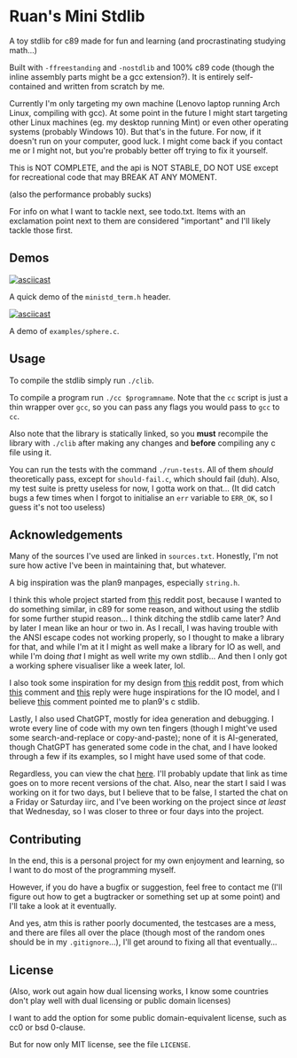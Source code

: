 # Ruan's Mini Stdlib

A toy stdlib for c89 made for fun and learning
(and procrastinating studying math...)

Built with `-ffreestanding` and `-nostdlib` and 100% c89 code
(though the inline assembly parts might be a gcc extension?).
It is entirely self-contained and written from scratch by me.

Currently I'm only targeting my own machine
(Lenovo laptop running Arch Linux, compiling with gcc).
At some point in the future I might start targeting other Linux machines
(eg. my desktop running Mint)
or even other operating systems
(probably Windows 10).
But that's in the future.
For now, if it doesn't run on your computer,
good luck.
I might come back if you contact me or I might not,
but you're probably better off trying to fix it yourself.

This is NOT COMPLETE,
and the api is NOT STABLE,
DO NOT USE except for recreational code
that may BREAK AT ANY MOMENT.

(also the performance probably sucks)

For info on what I want to tackle next, see todo.txt.
Items with an exclamation point next to them
are considered "important" and I'll likely tackle those first.

## Demos

[![asciicast](https://asciinema.org/a/724079.svg)](https://asciinema.org/a/724079)

A quick demo of the `ministd_term.h` header.

[![asciicast](https://asciinema.org/a/724687.svg)](https://asciinema.org/a/724687)

A demo of `examples/sphere.c`.

## Usage

To compile the stdlib simply run `./clib`.

To compile a program run `./cc $programname`.
Note that the `cc` script is just a thin wrapper over `gcc`,
so you can pass any flags you would pass to `gcc` to `cc`.

Also note that the library is statically linked,
so you **must** recompile the library with `./clib`
after making any changes
and **before** compiling any c file using it.

You can run the tests with the command `./run-tests`.
All of them *should* theoretically pass,
except for `should-fail.c`, which should fail (duh).
Also, my test suite is pretty useless for now,
I gotta work on that...
(It did catch bugs a few times
when I forgot to initialise an `err` variable to `ERR_OK`,
so I guess it's not too useless)

## Acknowledgements

Many of the sources I've used are linked in `sources.txt`.
Honestly, I'm not sure how active I've been in maintaining that,
but whatever.

A big inspiration was the plan9 manpages, especially `string.h`.

I think this whole project started from [this](https://www.reddit.com/r/C_Programming/comments/1fzdwv9) reddit post,
because I wanted to do something similar,
in c89 for some reason,
and without using the stdlib for some further stupid reason...
I think ditching the stdlib came later? And by later I mean like an hour or two in.
As I recall, I was having trouble with the ANSI escape codes not working properly,
so I thought to make a library for that,
and while I'm at it I might as well make a library for IO as well,
and while I'm doing *that* I might as well write my own stdlib...
And then I only got a working sphere visualiser like a week later, lol.

I also took some inspiration for my design from [this](https://old.reddit.com/r/C_Programming/comments/feduq2) reddit post,
from which [this](https://old.reddit.com/r/C_Programming/comments/feduq2/comment/fjoj1ia) comment and [this](https://old.reddit.com/r/C_Programming/comments/feduq2/comment/fjoqv02) reply were huge inspirations for the IO model,
and I believe [this](https://old.reddit.com/r/C_Programming/comments/feduq2/comment/fjp3gj0) comment pointed me to plan9's c stdlib.

Lastly, I also used ChatGPT, mostly for idea generation and debugging.
I wrote every line of code with my own ten fingers
(though I might've used some search-and-replace or copy-and-paste);
none of it is AI-generated,
though ChatGPT has generated some code in the chat,
and I have looked through a few if its examples,
so I might have used some of that code.

Regardless, you can view the chat [here](https://chatgpt.com/share/685b0e46-503c-8012-919d-b427104c1e9b).
I'll probably update that link as time goes on
to more recent versions of the chat.
Also, near the start I said I was working on it for two days,
but I believe that to be false,
I started the chat on a Friday or Saturday iirc,
and I've been working on the project since *at least* that Wednesday,
so I was closer to three or four days into the project.

## Contributing

In the end, this is a personal project
for my own enjoyment and learning,
so I want to do most of the programming myself.

However, if you do have a bugfix or suggestion,
feel free to contact me
(I'll figure out how to get a bugtracker or something set up at some point)
and I'll take a look at it eventually.

And yes, atm this is rather poorly documented,
the testcases are a mess,
and there are files all over the place
(though most of the random ones should be in my `.gitignore`...),
I'll get around to fixing all that eventually...

## License

(Also, work out again how dual licensing works,
I know some countries don't play well
with dual licensing or public domain licenses)

I want to add the option for some public domain-equivalent license,
such as cc0 or bsd 0-clause.

But for now only MIT license, see the file `LICENSE`.
